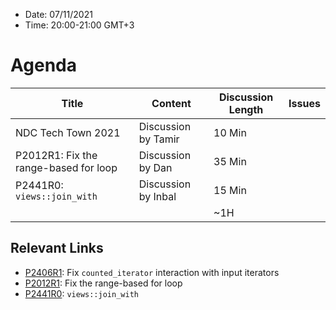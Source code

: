 * Date: 07/11/2021
* Time: 20:00-21:00 GMT+3

# Agenda

| Title | Content | Discussion Length | Issues       |
|----------|-------------|-------------|----------------|
| NDC Tech Town 2021 | Discussion by Tamir | 10 Min |   |
| P2012R1: Fix the range-based for loop | Discussion by Dan | 35 Min | |
| P2441R0: <code>views::join_with</code> | Discussion by Inbal | 15 Min | |
|                             |             | ~1H         |   |

## Relevant Links
* [P2406R1](https://yehezkelshb.github.io/cpp_proposals/P2406-counted-iterator-and-input-iterators.html): Fix `counted_iterator` interaction with input iterators
* [P2012R1](https://wg21.link/P2012): Fix the range-based for loop
* [P2441R0](https://wg21.link/P2441R0): <code>views::join_with</code>

